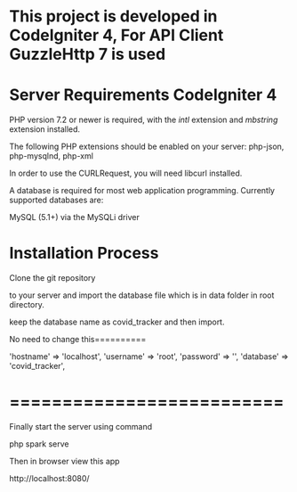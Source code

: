 
# This project is developed in  CodeIgniter 4, For API Client  GuzzleHttp 7 is used

# Server Requirements CodeIgniter 4 
PHP version 7.2 or newer is required, with the *intl* extension and *mbstring* extension installed.

The following PHP extensions should be enabled on your server: php-json, php-mysqlnd, php-xml

In order to use the CURLRequest, you will need libcurl installed.

A database is required for most web application programming. Currently supported databases are:

MySQL (5.1+) via the MySQLi driver


# Installation Process

Clone the git repository

to your server and  import the database file  which is in data folder in root directory.

keep the database name as covid_tracker and then import.

No need to change this==========

'hostname' => 'localhost',
'username' => 'root',
'password' => '',
'database' => 'covid_tracker',
# ==========================

Finally start the server using command

php spark serve

Then in browser view this app

http://localhost:8080/








